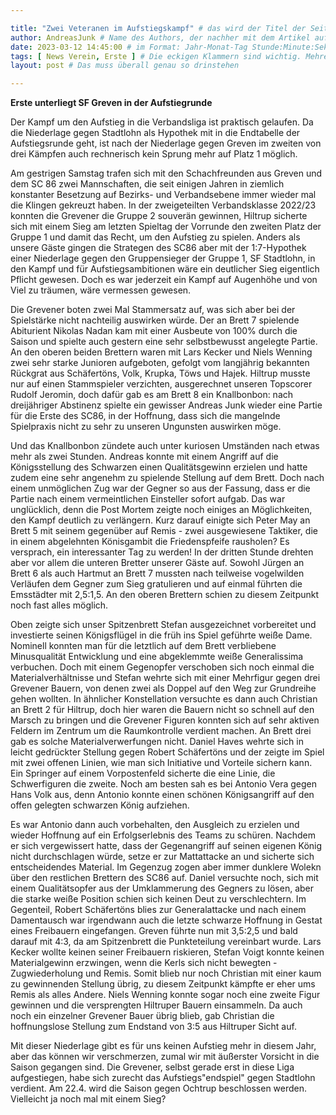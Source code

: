 ```yaml
---

title: "Zwei Veteranen im Aufstiegskampf" # das wird der Titel der Seite, am besten in Anführungszeichen (z.B. wenn er Sonderzeichen enthält)
author: AndreasJunk # Name des Authors, der nachher mit dem Artikel auf der Seite angezeigt wird; das ist unabhängig vom github-Benutzernamen
date: 2023-03-12 14:45:00 # im Format: Jahr-Monat-Tag Stunde:Minute:Sekunde, die Uhrzeit ist optional
tags: [ News Verein, Erste ] # Die eckigen Klammern sind wichtig. Mehrere Tags werden durch Kommas separiert
layout: post # Das muss überall genau so drinstehen

---
```


**Erste unterliegt SF Greven in der Aufstiegrunde**

Der Kampf um den Aufstieg in die Verbandsliga ist praktisch gelaufen. Da die Niederlage gegen Stadtlohn als Hypothek mit in die Endtabelle der Aufstiegsrunde geht, ist nach der Niederlage gegen Greven im zweiten von drei Kämpfen auch rechnerisch kein Sprung mehr auf Platz 1 möglich.

<!-- continue -->

Am gestrigen Samstag trafen sich mit den Schachfreunden aus Greven und dem SC 86 zwei Mannschaften, die seit einigen Jahren in ziemlich konstanter Besetzung auf Bezirks- und Verbandsebene immer wieder mal die Klingen gekreuzt haben. In der zweigeteilten Verbandsklasse 2022/23 konnten die Grevener die Gruppe 2 souverän gewinnen, Hiltrup sicherte sich mit einem Sieg am letzten Spieltag der Vorrunde den zweiten Platz der Gruppe 1 und damit das Recht, um den Aufstieg zu spielen. Anders als unsere Gäste gingen die Strategen des SC86 aber mit der 1:7-Hypothek einer Niederlage gegen den Gruppensieger der Gruppe 1, SF Stadtlohn, in den Kampf und für Aufstiegsambitionen wäre ein deutlicher Sieg eigentlich Pflicht gewesen. Doch es war jederzeit ein Kampf auf Augenhöhe und von Viel zu träumen, wäre vermessen gewesen. 

Die Grevener boten zwei Mal Stammersatz auf, was sich aber bei der Spielstärke nicht nachteilig auswirken würde. Der an Brett 7 spielende Abiturient Nikolas Nadan kam mit einer Ausbeute von 100% durch die Saison und spielte auch gestern eine sehr selbstbewusst angelegte Partie. An den oberen beiden Brettern waren mit Lars Kecker und Niels Wenning zwei sehr starke Junioren aufgeboten, gefolgt vom langjährig bekannten Rückgrat aus Schäfertöns, Volk, Krupka, Töws und Hajek. Hiltrup musste nur auf einen Stammspieler verzichten, ausgerechnet unseren Topscorer Rudolf Jeromin, doch dafür gab es am Brett 8 ein Knallbonbon: nach dreijähriger Abstinenz spielte ein gewisser Andreas Junk wieder eine Partie für die Erste des SC86, in der Hoffnung, dass sich die mangelnde Spielpraxis nicht zu sehr zu unseren Ungunsten auswirken möge. 

Und das Knallbonbon zündete auch unter kuriosen Umständen nach etwas mehr als zwei Stunden. Andreas konnte mit einem Angriff auf die Königsstellung des Schwarzen einen Qualitätsgewinn erzielen und hatte zudem eine sehr angenehm zu spielende Stellung auf dem Brett. Doch nach einem unmöglichen Zug war der Gegner so aus der Fassung, dass er die Partie nach einem vermeintlichen Einsteller sofort aufgab. Das war unglücklich, denn die Post Mortem zeigte noch einiges an Möglichkeiten, den Kampf deutlich zu verlängern. Kurz darauf einigte sich Peter May an Brett 5 mit seinem gegenüber auf Remis - zwei ausgewiesene Taktiker, die in einem abgelehnten Könisgambit die Friedenspfeife rausholen? Es versprach, ein interessanter Tag zu werden! In der dritten Stunde drehten aber vor allem die unteren Bretter unserer Gäste auf. Sowohl Jürgen an Brett 6 als auch Hartmut an Brett 7 mussten nach teilweise vogelwilden Verläufen dem Gegner zum Sieg gratulieren und auf einmal führten die Emsstädter mit 2,5:1,5. An den oberen Brettern schien zu diesem Zeitpunkt noch fast alles möglich.

Oben zeigte sich unser Spitzenbrett Stefan ausgezeichnet vorbereitet und investierte seinen Königsflügel in die früh ins Spiel geführte weiße Dame. Nominell konnten man für die letztlich auf dem Brett verbliebene Minusqualität Entwicklung und eine abgeklemmte weiße Generalissima verbuchen. Doch mit einem Gegenopfer verschoben sich noch einmal die Materialverhältnisse und Stefan wehrte sich mit einer Mehrfigur gegen drei Grevener Bauern, von denen zwei als Doppel auf den Weg zur Grundreihe gehen wollten. In ähnlicher Konstellation versuchte es dann auch Christian an Brett 2 für Hiltrup, doch hier waren die Bauern nicht so schnell auf den Marsch zu bringen und die Grevener Figuren konnten sich auf sehr aktiven Feldern im Zentrum um die Raumkontrolle verdient machen. An Brett drei gab es solche Materialverwerfungen nicht. Daniel Haves wehrte sich in leicht gedrückter Stellung gegen Robert Schäfertöns und der zeigte im Spiel mit zwei offenen Linien, wie man sich Initiative und Vorteile sichern kann. Ein Springer auf einem Vorpostenfeld sicherte die eine Linie, die Schwerfiguren die zweite. Noch am besten sah es bei Antonio Vera gegen Hans Volk aus, denn Antonio konnte einen schönen Königsangriff auf den offen gelegten schwarzen König aufziehen.

Es war Antonio dann auch vorbehalten, den Ausgleich zu erzielen und wieder Hoffnung auf ein Erfolgserlebnis des Teams zu schüren. Nachdem er sich vergewissert hatte, dass der Gegenangriff auf seinen eigenen König nicht durchschlagen würde, setze er zur Mattattacke an und sicherte sich entscheidendes Material. Im Gegenzug zogen aber immer dunklere Wolekn über den restlichen Brettern des SC86 auf. Daniel versuchte noch, sich mit einem Qualitätsopfer aus der Umklammerung des Gegners zu lösen, aber die starke weiße Position schien sich keinen Deut zu verschlechtern. Im Gegenteil, Robert Schäfertöns blies zur Generalattacke und nach einem Damentausch war irgendwann auch die letzte schwarze Hoffnung in Gestat eines Freibauern eingefangen. Greven führte nun mit 3,5:2,5 und bald darauf mit 4:3, da am Spitzenbrett die Punkteteilung vereinbart wurde. Lars Kecker wollte keinen seiner Freibauern riskieren, Stefan Voigt konnte keinen Materialgewinn erzwingen, wenn die Kerls sich nicht bewegten - Zugwiederholung und Remis. Somit blieb nur noch Christian mit einer kaum zu gewinnenden Stellung übrig, zu diesem Zeitpunkt kämpfte er eher ums Remis als alles Andere. Niels Wenning konnte sogar noch eine zweite Figur gewinnen und die versprengten Hiltruper Bauern einsammeln. Da auch noch ein einzelner Grevener Bauer übrig blieb, gab Christian die hoffnungslose Stellung zum Endstand von 3:5 aus Hiltruper Sicht auf.

Mit dieser Niederlage gibt es für uns keinen Aufstieg mehr in diesem Jahr, aber das können wir verschmerzen, zumal wir mit äußerster Vorsicht in die Saison gegangen sind. Die Grevener, selbst gerade erst in diese Liga aufgestiegen, habe sich zurecht das Aufstiegs"endspiel" gegen Stadtlohn verdient. Am 22.4. wird die Saison gegen Ochtrup beschlossen werden. Vielleicht ja noch mal mit einem Sieg?
